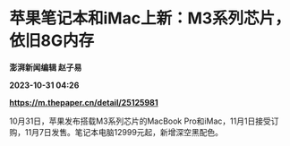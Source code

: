 # 苹果笔记本和iMac上新：M3系列芯片，依旧8G内存
**澎湃新闻编辑 赵子易**

**2023-10-31 04:26**

**https://m.thepaper.cn/detail/25125981**

10月31日，苹果发布搭载M3系列芯片的MacBook Pro和iMac，11月1日接受订购，11月7日发售。笔记本电脑12999元起，新增深空黑配色。